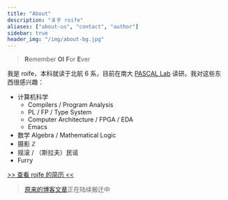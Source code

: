 ```yaml
---
title: "About"
description: "关于 roife"
aliases: ["about-us", "contact", "author"]
sidebar: true
header_img: "/img/about-bg.jpg"
---
```


> **R**emember **OI** **F**or **E**ver

我是 roife，本科就读于北航 6 系，目前在南大 [PASCAL Lab](https://pascal-lab.net) 读研。我对这些东西很感兴趣：

- 计算机科学
  + Compilers / Program Analysis
  + PL / FP / Type System
  + Computer Architecture / FPGA / EDA
  + Emacs
- 数学 Algebra / Mathematical Logic
- 摄影 ℤ
- 摇滚 / （斯拉夫）民谣
- Furry

[>> 查看 roife 的简历 <<](https://github.com/roife/resume/blob/master/resume-cn.pdf)

> [原来的博客文章](https://github.com/roife/roife.github.io/tree/master/_posts)正在陆续搬迁中
